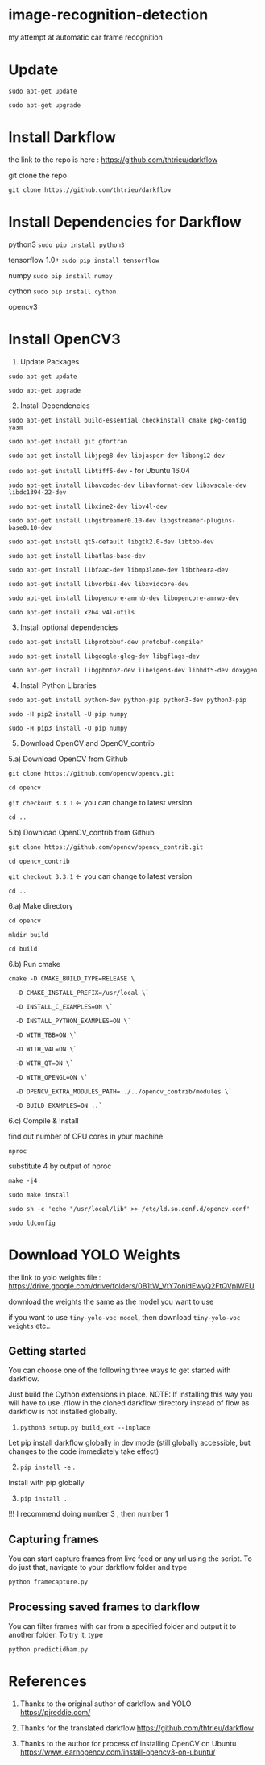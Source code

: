 # image-recognition-detection
my attempt at automatic car frame recognition

# Update 

`sudo apt-get update`

`sudo apt-get upgrade`

# Install Darkflow

the link to the repo is here : https://github.com/thtrieu/darkflow

git clone the repo

`git clone https://github.com/thtrieu/darkflow`

# Install Dependencies for Darkflow

python3 `sudo pip install python3`

tensorflow 1.0+ `sudo pip install tensorflow`

numpy `sudo pip install numpy`

cython `sudo pip install cython`

opencv3 

# Install OpenCV3

1. Update Packages


`sudo apt-get update`

`sudo apt-get upgrade`


2. Install Dependencies

`sudo apt-get install build-essential checkinstall cmake pkg-config yasm`

`sudo apt-get install git gfortran`

`sudo apt-get install libjpeg8-dev libjasper-dev libpng12-dev`

`sudo apt-get install libtiff5-dev` - for Ubuntu 16.04


`sudo apt-get install libavcodec-dev libavformat-dev libswscale-dev libdc1394-22-dev`

`sudo apt-get install libxine2-dev libv4l-dev`

`sudo apt-get install libgstreamer0.10-dev libgstreamer-plugins-base0.10-dev`

`sudo apt-get install qt5-default libgtk2.0-dev libtbb-dev`

`sudo apt-get install libatlas-base-dev`

`sudo apt-get install libfaac-dev libmp3lame-dev libtheora-dev`

`sudo apt-get install libvorbis-dev libxvidcore-dev`

`sudo apt-get install libopencore-amrnb-dev libopencore-amrwb-dev`

`sudo apt-get install x264 v4l-utils`

3. Install optional dependencies

`sudo apt-get install libprotobuf-dev protobuf-compiler`

`sudo apt-get install libgoogle-glog-dev libgflags-dev`

`sudo apt-get install libgphoto2-dev libeigen3-dev libhdf5-dev doxygen`

4. Install Python Libraries 

`sudo apt-get install python-dev python-pip python3-dev python3-pip`

`sudo -H pip2 install -U pip numpy`

`sudo -H pip3 install -U pip numpy`

5. Download OpenCV and OpenCV_contrib

5.a) Download OpenCV from Github

`git clone https://github.com/opencv/opencv.git`

`cd opencv`

`git checkout 3.3.1` <- you can change to latest version

`cd ..`

5.b) Download OpenCV_contrib from Github

`git clone https://github.com/opencv/opencv_contrib.git`

`cd opencv_contrib`

`git checkout 3.3.1` <- you can change to latest version

`cd ..`

6.a) Make directory

`cd opencv`

`mkdir build`

`cd build`

6.b) Run cmake


`cmake -D CMAKE_BUILD_TYPE=RELEASE \`

      -D CMAKE_INSTALL_PREFIX=/usr/local \`
      
      -D INSTALL_C_EXAMPLES=ON \`
      
      -D INSTALL_PYTHON_EXAMPLES=ON \`
      
      -D WITH_TBB=ON \`
      
      -D WITH_V4L=ON \`
      
      -D WITH_QT=ON \`
      
      -D WITH_OPENGL=ON \`
      
      -D OPENCV_EXTRA_MODULES_PATH=../../opencv_contrib/modules \`
      
      -D BUILD_EXAMPLES=ON ..`
      
      
     
     
     
     
6.c) Compile & Install    

find out number of CPU cores in your machine

`nproc`

substitute 4 by output of nproc

`make -j4`

`sudo make install`

`sudo sh -c 'echo "/usr/local/lib" >> /etc/ld.so.conf.d/opencv.conf'`

`sudo ldconfig`

      


# Download YOLO Weights

the link to yolo weights file : https://drive.google.com/drive/folders/0B1tW_VtY7onidEwyQ2FtQVplWEU

download the weights the same as the model you want to use

if you want to use `tiny-yolo-voc model`, then download `tiny-yolo-voc weights` etc..

## Getting started

You can choose one of the following three ways to get started with darkflow.

Just build the Cython extensions in place. NOTE: If installing this way you will have to use ./flow in the cloned darkflow directory instead of flow as darkflow is not installed globally.

1. `python3 setup.py build_ext --inplace`

Let pip install darkflow globally in dev mode (still globally accessible, but changes to the code immediately take effect)

2. `pip install -e` .

Install with pip globally

3. `pip install .`

 !!! I recommend doing number 3 , then number 1
 
 ## Capturing frames
 
 You can  start capture frames from live feed or any url using the script. To do just that, navigate to your darkflow folder
 and type 
 
 `python framecapture.py`
 
 ## Processing saved frames to darkflow
 
 You can filter frames with car from a specified folder and output it to another folder. To try it, type
 
 `python predictidham.py`

# References

1. Thanks to the original author of darkflow and YOLO
https://pjreddie.com/

2. Thanks for the translated darkflow 
https://github.com/thtrieu/darkflow

3. Thanks to the author for process of installing OpenCV on Ubuntu
https://www.learnopencv.com/install-opencv3-on-ubuntu/
